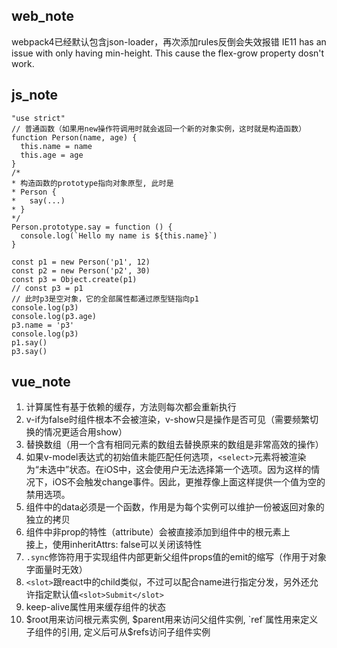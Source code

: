 ## web_note
webpack4已经默认包含json-loader，再次添加rules反倒会失效报错
IE11 has an issue with only having min-height. This cause the flex-grow property dosn't work.
## js_note

```
"use strict"
// 普通函数（如果用new操作符调用时就会返回一个新的对象实例，这时就是构造函数）
function Person(name, age) {
  this.name = name
  this.age = age
}
/*
* 构造函数的prototype指向对象原型, 此时是
* Person {
*   say(...)
* }
*/
Person.prototype.say = function () {
  console.log(`Hello my name is ${this.name}`)
}

const p1 = new Person('p1', 12)
const p2 = new Person('p2', 30)
const p3 = Object.create(p1)
// const p3 = p1
// 此时p3是空对象，它的全部属性都通过原型链指向p1
console.log(p3)
console.log(p3.age)
p3.name = 'p3'
console.log(p3)
p1.say()
p3.say()
```

## vue_note
1. 计算属性有基于依赖的缓存，方法则每次都会重新执行
1. v-if为false时组件根本不会被渲染，v-show只是操作是否可见（需要频繁切换的情况更适合用show）
1. 替换数组（用一个含有相同元素的数组去替换原来的数组是非常高效的操作）
1. 如果v-model表达式的初始值未能匹配任何选项，`<select>`元素将被渲染为“未选中”状态。在iOS中，这会使用户无法选择第一个选项。因为这样的情况下，iOS不会触发change事件。因此，更推荐像上面这样提供一个值为空的禁用选项。
1. 组件中的data必须是一个函数，作用是为每个实例可以维护一份被返回对象的独立的拷贝
1. 组件中非prop的特性（attribute）会被直接添加到组件中的根元素上  
接上，使用inheritAttrs: false可以关闭该特性
1. `.sync`修饰符用于实现组件内部更新父组件props值的emit的缩写（作用于对象字面量时无效）
1. `<slot>`跟react中的child类似，不过可以配合name进行指定分发，另外还允许指定默认值`<slot>Submit</slot>`
1. keep-alive属性用来缓存组件的状态
1. $root用来访问根元素实例, $parent用来访问父组件实例, `ref`属性用来定义子组件的引用, 定义后可从$refs访问子组件实例
